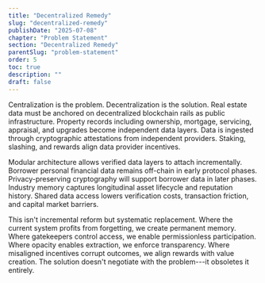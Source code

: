 ```yaml
---
title: "Decentralized Remedy"
slug: "decentralized-remedy"
publishDate: "2025-07-08"
chapter: "Problem Statement"
section: "Decentralized Remedy"
parentSlug: "problem-statement"
order: 5
toc: true
description: ""
draft: false
---
```


Centralization is the problem. Decentralization is the solution. Real estate data must be anchored on decentralized blockchain rails as public infrastructure. Property records including ownership, mortgage, servicing, appraisal, and upgrades become independent data layers. Data is ingested through cryptographic attestations from independent providers. Staking, slashing, and rewards align data provider incentives.

Modular architecture allows verified data layers to attach incrementally. Borrower personal financial data remains off-chain in early protocol phases. Privacy-preserving cryptography will support borrower data in later phases. Industry memory captures longitudinal asset lifecycle and reputation history. Shared data access lowers verification costs, transaction friction, and capital market barriers.

This isn't incremental reform but systematic replacement. Where the current system profits from forgetting, we create permanent memory. Where gatekeepers control access, we enable permissionless participation. Where opacity enables extraction, we enforce transparency. Where misaligned incentives corrupt outcomes, we align rewards with value creation. The solution doesn't negotiate with the problem---it obsoletes it entirely.
